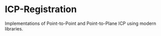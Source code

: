 # ICP-Registration
Implementations of Point-to-Point and Point-to-Plane ICP using modern libraries.
